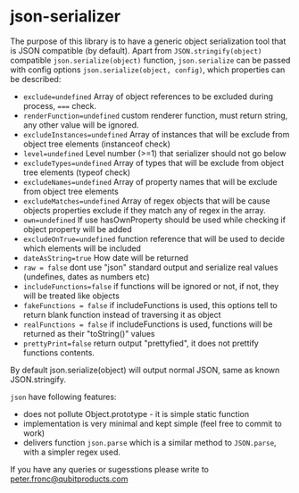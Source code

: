 json-serializer
===============

The purpose of this library is to have a generic object serialization tool that is JSON compatible (by default).
Apart from `JSON.stringify(object)` compatible `json.serialize(object)` function, `json.serialize` can be passed with config options `json.serialize(object, config)`, which properties can be described:

 * `exclude=undefined` Array of object references to be excluded during process, `===` check.
 * `renderFunction=undefined` custom renderer function, must return string,
     any other value will be ignored.
 * `excludeInstances=undefined` Array of instances that will be exclude from object tree elements (instanceof check)
 * `level=undefined` Level number (>=1) that serializer should not go below
 * `excludeTypes=undefined` Array of types that will be exclude from object tree elements (typeof check)
 * `excludeNames=undefined` Array of property names that will be exclude from object tree elements
 * `excludeMatches=undefined` Array of regex objects that will be cause objects properties exclude if they match any of regex in the array.
 * `own=undefined` If use hasOwnProperty should be used while checking if object property will be added
 * `excludeOnTrue=undefined` function reference that will be used to decide which elements will be included
 * `dateAsString=true` How date will be returned
 * `raw = false` dont use "json" standard output and serialize real values (undefines, dates as numbers etc)
 * `includeFunctions=false` if functions will be ignored or not, if not, they will be treated like objects
 * `fakeFunctions = false` if includeFunctions is used, this options tell to return blank function instead of traversing it as object
 * `realFunctions = false` if includeFunctions is used, functions will be returned as their "toString()" values
 * `prettyPrint=false` return output "prettyfied", it does not prettify functions contents.

By default json.serialize(object) will output normal JSON, same as known JSON.stringify.

`json` have following features:

* does not pollute Object.prototype - it is simple static function
* implementation is very minimal and kept simple (feel free to commit to work)
* delivers function `json.parse` which is a similar method to `JSON.parse`, with a simpler regex used.

If you have any queries or sugesstions please write to peter.fronc@qubitproducts.com



